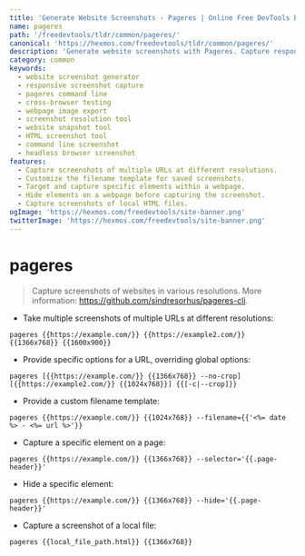 ```yaml
---
title: 'Generate Website Screenshots - Pageres | Online Free DevTools by Hexmos'
name: pageres
path: '/freedevtools/tldr/common/pageres/'
canonical: 'https://hexmos.com/freedevtools/tldr/common/pageres/'
description: 'Generate website screenshots with Pageres. Capture responsive designs across various resolutions and devices. Free online tool, no registration required.'
category: common
keywords:
  - website screenshot generator
  - responsive screenshot capture
  - pageres command line
  - cross-browser testing
  - webpage image export
  - screenshot resolution tool
  - website snapshot tool
  - HTML screenshot tool
  - command line screenshot
  - headless browser screenshot
features:
  - Capture screenshots of multiple URLs at different resolutions.
  - Customize the filename template for saved screenshots.
  - Target and capture specific elements within a webpage.
  - Hide elements on a webpage before capturing the screenshot.
  - Capture screenshots of local HTML files.
ogImage: 'https://hexmos.com/freedevtools/site-banner.png'
twitterImage: 'https://hexmos.com/freedevtools/site-banner.png'
---
```


# pageres

> Capture screenshots of websites in various resolutions.
> More information: <https://github.com/sindresorhus/pageres-cli>.

- Take multiple screenshots of multiple URLs at different resolutions:

`pageres {{https://example.com/}} {{https://example2.com/}} {{1366x768}} {{1600x900}}`

- Provide specific options for a URL, overriding global options:

`pageres [{{https://example.com/}} {{1366x768}} --no-crop] [{{https://example2.com/}} {{1024x768}}] {{[-c|--crop]}}`

- Provide a custom filename template:

`pageres {{https://example.com/}} {{1024x768}} --filename={{'<%= date %> - <%= url %>'}}`

- Capture a specific element on a page:

`pageres {{https://example.com/}} {{1366x768}} --selector='{{.page-header}}'`

- Hide a specific element:

`pageres {{https://example.com/}} {{1366x768}} --hide='{{.page-header}}'`

- Capture a screenshot of a local file:

`pageres {{local_file_path.html}} {{1366x768}}`
